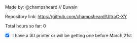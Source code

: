 Made by: @champsheard // Euwain

Repository link: https://github.com/champsheard/UltraC-XY

Total hours so far: 0

- [x] I have a 3D printer or will be getting one before March 21st
